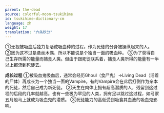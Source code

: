 ```yaml
---
parent: the-dead
source: colorful-moon-tsukihime
id: tsukihime-dictionary-cm
language: zh
weight: 17
translation: "六条秋分"
---
```


①无视被吸血后独力复活成吸血种的过程，作为死徒的分身被操纵起来的人。
②因为这不过是悬丝木偶，所以不能说是个独当一面的吸血种。
③为了获得自己生存所需的能量而捕食人类。但由于跟死徒联系着，捕食人类所得的能量有一半以上都流到死徒去。

**成长过程**
①被吸血鬼吸血后，通常会经历Ghoul（食尸鬼）→Living Dead（活着的尸体）再成长为一个独当一面的Vampire。有的Vampire会在此后打倒作为亲本的死徒，然后自己成为新死徒。
②天生在肉体上拥有超高潜质的人，残留到这过程的后段的几率就越高。也有一些极为罕见的人类，拥有足以跳过这过程，如弓冢五月般马上就成为吸血鬼的潜质。
③死徒能力的高低受到吸食其血液的吸血鬼影响。

